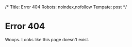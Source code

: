 /*
Title: Error 404
Robots: noindex,nofollow
Tempate: post
*/

Error 404
=========

Woops. Looks like this page doesn't exist.
